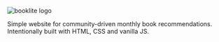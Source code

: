 ![booklite logo](https://github.com/vamelnyk/booklite/assets/3129309/ef704349-579b-4399-8ed2-e38e4be1099b)

Simple website for community-driven monthly book recommendations. Intentionally built with HTML, CSS and vanilla JS.
